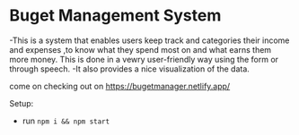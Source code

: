 # Buget Management System

-This is a system that enables users keep track and categories  their income and expenses ,to know what they spend most on and what earns them more money.
This is done in a vewry user-friendly way using the form or through speech.
-It also provides a nice visualization of the data.

come on checking out on https://bugetmanager.netlify.app/


 

Setup:
- run ```npm i && npm start```
